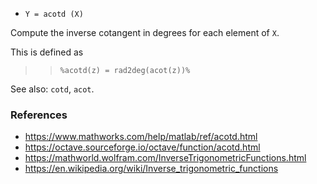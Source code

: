 - `Y = acotd (X)`

Compute the inverse cotangent in degrees for each element of `X`.

This is defined as

> > `%acotd(z) = rad2deg(acot(z))%`

See also: `cotd`, `acot`.

### References

- https://www.mathworks.com/help/matlab/ref/acotd.html
- https://octave.sourceforge.io/octave/function/acotd.html
- https://mathworld.wolfram.com/InverseTrigonometricFunctions.html
- https://en.wikipedia.org/wiki/Inverse_trigonometric_functions
